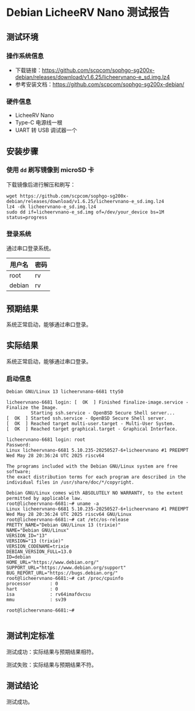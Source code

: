 # Debian LicheeRV Nano 测试报告

## 测试环境

### 操作系统信息

- 下载链接：https://github.com/scpcom/sophgo-sg200x-debian/releases/download/v1.6.25/licheervnano-e_sd.img.lz4
- 参考安装文档：https://github.com/scpcom/sophgo-sg200x-debian/

### 硬件信息

- LicheeRV Nano
- Type-C 电源线一根
- UART 转 USB 调试器一个

## 安装步骤

### 使用 `dd` 刷写镜像到 microSD 卡

下载镜像后进行解压和刷写：

```shell
wget https://github.com/scpcom/sophgo-sg200x-debian/releases/download/v1.6.25/licheervnano-e_sd.img.lz4
lz4 -dk licheervnano-e_sd.img.lz4
sudo dd if=licheervnano-e_sd.img of=/dev/your_device bs=1M status=progress
```

### 登录系统

通过串口登录系统。

| 用户名 | 密码 |
| ------ | ---- |
| root   | rv   |
| debian | rv   |


## 预期结果

系统正常启动，能够通过串口登录。

## 实际结果

系统正常启动，能够通过串口登录。

### 启动信息

```log
Debian GNU/Linux 13 licheervnano-6681 ttyS0

licheervnano-6681 login: [  OK  ] Finished finalize-image.service - Finalize the Image.
         Starting ssh.service - OpenBSD Secure Shell server...
[  OK  ] Started ssh.service - OpenBSD Secure Shell server.
[  OK  ] Reached target multi-user.target - Multi-User System.
[  OK  ] Reached target graphical.target - Graphical Interface.

licheervnano-6681 login: root
Password:
Linux licheervnano-6681 5.10.235-20250527-6+licheervnano #1 PREEMPT Wed May 28 20:36:24 UTC 2025 riscv64

The programs included with the Debian GNU/Linux system are free software;
the exact distribution terms for each program are described in the
individual files in /usr/share/doc/*/copyright.

Debian GNU/Linux comes with ABSOLUTELY NO WARRANTY, to the extent
permitted by applicable law.
root@licheervnano-6681:~# uname -a
Linux licheervnano-6681 5.10.235-20250527-6+licheervnano #1 PREEMPT Wed May 28 20:36:24 UTC 2025 riscv64 GNU/Linux
root@licheervnano-6681:~# cat /etc/os-release
PRETTY_NAME="Debian GNU/Linux 13 (trixie)"
NAME="Debian GNU/Linux"
VERSION_ID="13"
VERSION="13 (trixie)"
VERSION_CODENAME=trixie
DEBIAN_VERSION_FULL=13.0
ID=debian
HOME_URL="https://www.debian.org/"
SUPPORT_URL="https://www.debian.org/support"
BUG_REPORT_URL="https://bugs.debian.org/"
root@licheervnano-6681:~# cat /proc/cpuinfo
processor       : 0
hart            : 0
isa             : rv64imafdvcsu
mmu             : sv39

root@licheervnano-6681:~#


```

## 测试判定标准

测试成功：实际结果与预期结果相符。

测试失败：实际结果与预期结果不符。

## 测试结论

测试成功。